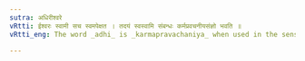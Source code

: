 ```yaml
---
sutra: अधिरीश्वरे
vRtti: ईश्वरः स्वामी सच स्वमपेक्षत । तदयं स्वस्वामि संबन्धः कर्मप्रवचनीयसंज्ञो भवति ॥
vRtti_eng: The word _adhi_ is _karmapravachaniya_ when used in the sense of 'lord' ('being as a lord' or 'having as a lord').

---
```

